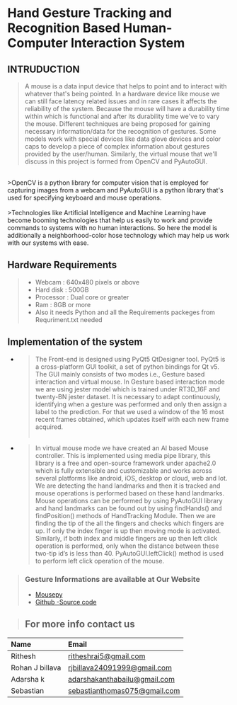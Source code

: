 # Hand Gesture Tracking and Recognition Based Human-Computer Interaction System
## INTRUDUCTION 
>A mouse is a data input device that helps to point and to interact with whatever that's being pointed. In a hardware device like mouse we can still face latency related issues and in rare cases it affects the reliability of the system. Because the mouse will have a durability time within which is functional and after its durability time we've to vary the mouse.
Different techniques are being proposed for gaining necessary information/data for the recognition of gestures. Some models work with special devices like data glove devices and color caps to develop a piece of complex information about gestures provided by the user/human. Similarly, the virtual mouse that we'll discuss in this project is formed from OpenCV and PyAutoGUI.</BR>
</BR>
>OpenCV is a python library for computer vision that is employed for capturing images from a webcam and PyAutoGUI is a python library that's used for specifying keyboard and mouse operations.</BR></BR>
>Technologies like Artificial Intelligence and Machine Learning have become booming technologies that help us easily to work and provide commands to systems with no human interactions. So here the model is additionally a neighborhood-color hose technology which may help us work with our systems with ease. 

## Hardware Requirements 
> * Webcam : 640x480 pixels or above
> * Hard disk : 500GB
> * Processor : Dual core or greater
> * Ram : 8GB or more 
> * Also it needs Python and all the Requirements packeges from Requriment.txt needed


## Implementation of the system
 * >The Front-end is designed using PyQt5 QtDesigner tool. PyQt5 is a cross-platform
GUI toolkit, a set of python bindings for Qt v5. The GUI mainly consists of two
modes i.e., Gesture based interaction and virtual mouse. In Gesture based interaction
mode we are using jester model which is trained under RT3D_16F and twenty-BN
jester dataset. It is necessary to adapt continuously, identifying when a gesture was
performed and only then assign a label to the prediction. For that we used a window
of the 16 most recent frames obtained, which updates itself with each new frame
acquired.</br></br>
 * >In virtual mouse mode we have created an AI based Mouse controller. This is
implemented using media pipe library, this library is a free and open-source
framework under apache2.0 which is fully extensible and customizable and works
across several platforms like android, iOS, desktop or cloud, web and Iot.</br>
We are detecting the hand landmarks and then it is tracked and mouse operations is
performed based on these hand landmarks. Mouse operations can be performed by
using PyAutoGUI library and hand landmarks can be found out by using findHands()
and findPosition() methods of HandTracking Module. Then we are finding the tip of
the all the fingers and checks which fingers are up. If only the index finger is up then
moving mode is activated.</br> Similarly, if both index and middle fingers are up then left
click operation is performed, only when the distance between these two-tip id’s is
less than 40. PyAutoGUI.leftClick() method is used to perform left click operation of
the mouse. 


>### Gesture Informations are available at Our  Website 
>* [ Mousepy ](https://mousepy.netlify.app/web/index.html)
>* [Github -Source code ](https://github.com/Rars-project/mousepy)

> ## For more info contact us

| Name            | Email                           | 
| :-------------  |:-------------                   | 
| Rithesh         | ritheshrai5@gmail.com           | 
| Rohan J billava | rjbillava24091999@gmail.com     |   
| Adarsha k       | adarshakanthabailu@gmail.com    |   
| Sebastian       | sebastianthomas075@gmail.com    |   


